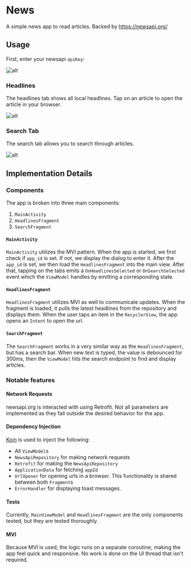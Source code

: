 # News

A simple news app to read articles. Backed by https://newsapi.org/


## Usage
First, enter your newsapi `apiKey`:

![alt](assets/app_id.png)

### Headlines
The headlines tab shows all local headlines. Tap on an article to open the article in your browser.

![alt](assets/headlines.png)

### Search Tab
The search tab allows you to search through articles.

![alt](assets/search.png)


## Implementation Details

### Components
The app is broken into three main components:
1. `MainActivity`
2. `HeadlinesFragment`
3. `SearchFragment`

#### `MainActivity`
`MainActivity` utilizes the MVI pattern. When the app is started, we first check if `app_id` is set. If not, we display the dialog to enter it. After the `app_id` is set, we then load the `HeadlinesFragment` into the main view. After that, tapping on the tabs emits a `OnHeadlinesSelected` or `OnSearchSelected` event which the `ViewModel` handles by emitting a corresponding state.

#### `HeadlinesFragment`

`HeadlinesFragment` utilizes MVI as well to communicate updates. When the fragment is loaded, it pulls the latest headlines from the repository and displays them. When the user taps an item in the `RecyclerView`, the app opens an `Intent` to open the url.

#### `SearchFragment`
The `SearchFragment` works in a very similar way as the `HeadlinesFragment`, but has a search bar. When new text is typed, the value is debounced for 300ms, then the `ViewModel` hits the search endpoint to find and display articles.

### Notable features

#### Network Requests
newsapi.org is interacted with using Retrofit. Not all parameters are implemented as they fall outside the desired behavior for the app.

#### Dependency Injection
[Koin](https://insert-koin.io/) is used to inject the following:
- All `ViewModel`s
- `NewsApiRepository` for making network requests
- `Retrofit` for making the `NewsApiRepository`
- `ApplicationData` for fetching `appId`
- `UrlOpener` for opening urls in a browser. This functionality is shared between both `Fragment`s
- `ErrorHandler` for displaying toast messages.

#### Tests
Currently, `MainViewModel` and `HeadlinesFragment` are the only components tested, but they are tested thoroughly.

#### MVI
Because MVI is used, the logic runs on a separate coroutine, making the app feel quick and responsive. No work is done on the UI thread that isn't required.

